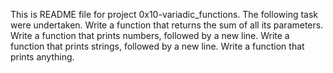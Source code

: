 This is README file for project 0x10-variadic_functions.
The following task were undertaken.
Write a function that returns the sum of all its parameters.
Write a function that prints numbers, followed by a new line.
Write a function that prints strings, followed by a new line.
Write a function that prints anything.
